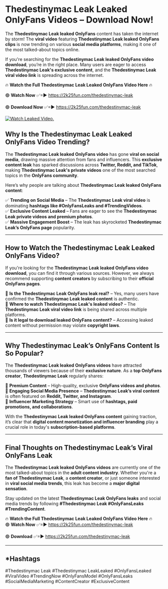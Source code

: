 # Thedestinymac Leak Leaked OnlyFans Videos – Download Now!

The **Thedestinymac Leak leaked OnlyFans** content has taken the internet by storm! The **viral video** featuring **Thedestinymac Leak leaked OnlyFans clips** is now trending on various **social media platforms**, making it one of the most talked-about topics online.  

If you're searching for the **Thedestinymac Leak leaked OnlyFans video download**, you’re in the right place. Many users are eager to access **Thedestinymac Leak's exclusive content**, and the **Thedestinymac Leak viral video link** is spreading across the internet.  

🔥 **Watch the Full Thedestinymac Leak Leaked OnlyFans Video Here** 🔥  

🟢 **Watch Now** ✅=► https://2k25fun.com/thedestinymac-leak

🟢 **Download Now** ✅=► https://2k25fun.com/thedestinymac-leak

[![Watch Leaked Video.](https://miro.medium.com/v2/resize:fit:828/format:webp/1*cilzJN44JGOrTw9NJCrNHA.gif "Watch Leaked Video")](https://2k25fun.com/thedestinymac-leak)

## **Why Is the Thedestinymac Leak Leaked OnlyFans Video Trending?**  

The **Thedestinymac Leak leaked OnlyFans video** has gone **viral on social media**, drawing massive attention from fans and influencers. This **exclusive content leak** has sparked discussions across **Twitter, Reddit, and TikTok**, making **Thedestinymac Leak's private videos** one of the most searched topics in the **OnlyFans community**.  

Here’s why people are talking about **Thedestinymac Leak leaked OnlyFans content**:  

✅ **Trending on Social Media** – The **Thedestinymac Leak viral video** is dominating **hashtags like #OnlyFansLeaks and #TrendingVideos**.  
✅ **Exclusive Content Leaked** – Fans are eager to see the **Thedestinymac Leak private videos and premium photos**.  
✅ **Massive Engagement Boost** – The leak has skyrocketed **Thedestinymac Leak’s OnlyFans page** popularity.  

---

## **How to Watch the Thedestinymac Leak Leaked OnlyFans Video?**  

If you're looking for the **Thedestinymac Leak leaked OnlyFans video download**, you can find it through various sources. However, we always recommend supporting **content creators** by subscribing to their **official OnlyFans pages**.  

🔹 **Is the Thedestinymac Leak OnlyFans leak real?** – Yes, many users have confirmed the **Thedestinymac Leak leaked content** is authentic.  
🔹 **Where to watch Thedestinymac Leak's leaked video?** – The **Thedestinymac Leak viral video link** is being shared across multiple platforms.  
🔹 **Is it legal to download leaked OnlyFans content?** – Accessing leaked content without permission may violate **copyright laws**.  

---

## **Why Thedestinymac Leak’s OnlyFans Content Is So Popular?**  

The **Thedestinymac Leak leaked OnlyFans videos** have attracted thousands of viewers because of their **exclusive nature**. As a **top OnlyFans creator**, **Thedestinymac Leak** regularly shares:  

📌 **Premium Content** – High-quality, exclusive **OnlyFans videos and photos**.  
📌 **Engaging Social Media Presence** – **Thedestinymac Leak’s viral content** is often featured on **Reddit, Twitter, and Instagram**.  
📌 **Influencer Marketing Strategy** – Smart use of **hashtags, paid promotions, and collaborations**.  

With the **Thedestinymac Leak leaked OnlyFans content** gaining traction, it’s clear that **digital content monetization and influencer branding** play a crucial role in today's **subscription-based platforms**.  

---

## **Final Thoughts on Thedestinymac Leak’s Viral OnlyFans Leak**  

The **Thedestinymac Leak leaked OnlyFans videos** are currently one of the most talked-about topics in the **adult content industry**. Whether you're a **fan of Thedestinymac Leak**, a **content creator**, or just someone interested in **viral social media trends**, this leak has become a **major digital sensation**.  

Stay updated on the latest **Thedestinymac Leak OnlyFans leaks** and social media trends by following **#Thedestinymac Leak #OnlyFansLeaks #TrendingContent**.  

🔥 **Watch the Full Thedestinymac Leak Leaked OnlyFans Video Here** 🔥  
🟢 **Watch Now** ✅=► https://2k25fun.com/thedestinymac-leak

🟢 **Download** ✅=► https://2k25fun.com/thedestinymac-leak

---

## *Hashtags
#Thedestinymac Leak #Thedestinymac LeakLeaked #OnlyFansLeaked #ViralVideo #TrendingNow #OnlyFansModel #OnlyFansLeaks #SocialMediaMarketing #ContentCreator #ExclusiveContent  